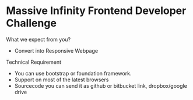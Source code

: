 # Massive Infinity Frontend Developer Challenge

What we expect from you?

- Convert into Responsive Webpage

Technical Requirement

- You can use bootstrap or foundation framework.
- Support on most of the latest browsers
- Sourcecode you can send it as github or bitbucket link, dropbox/google drive 
